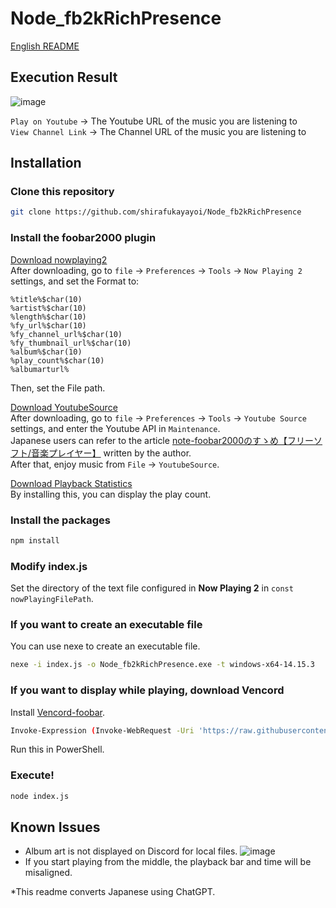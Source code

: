 # Node_fb2kRichPresence

[English README](README-EN.md)

## Execution Result

![image](https://imgur.com/ctPTIpW.png)

`Play on Youtube` → The Youtube URL of the music you are listening to  
`View Channel Link` → The Channel URL of the music you are listening to  

## Installation

### Clone this repository

```bash
git clone https://github.com/shirafukayayoi/Node_fb2kRichPresence
```

### Install the foobar2000 plugin

[Download nowplaying2](https://github.com/foxx1337/foo_nowplaying2/releases/tag/v4.2)  
After downloading, go to `file` → `Preferences` → `Tools` → `Now Playing 2` settings, and set the Format to:

```text
%title%$char(10)
%artist%$char(10)
%length%$char(10)
%fy_url%$char(10)
%fy_channel_url%$char(10)
%fy_thumbnail_url%$char(10)
%album%$char(10)
%play_count%$char(10)
%albumarturl%
```

Then, set the File path.

[Download YoutubeSource](https://fy.3dyd.com/download/)  
After downloading, go to `file` → `Preferences` → `Tools` → `Youtube Source` settings, and enter the Youtube API in `Maintenance`.  
Japanese users can refer to the article [note-foobar2000のすゝめ【フリーソフト/音楽プレイヤー】](https://note.com/shirafuka_yayoi/n/n92af2e5c4673?from=notice) written by the author.  
After that, enjoy music from `File` → `YoutubeSource`.

[Download Playback Statistics](https://www.foobar2000.org/components/view/foo_playcount)  
By installing this, you can display the play count.

### Install the packages

```bash
npm install
```

### Modify index.js

Set the directory of the text file configured in **Now Playing 2** in `const nowPlayingFilePath`.

### If you want to create an executable file

You can use nexe to create an executable file.  

```bash
nexe -i index.js -o Node_fb2kRichPresence.exe -t windows-x64-14.15.3
```

### If you want to display while playing, download Vencord

Install [Vencord-foobar](https://github.com/tunip3/Vencord-foobar/tree/main).

```bash
Invoke-Expression (Invoke-WebRequest -Uri 'https://raw.githubusercontent.com/tunip3/Vencord-foobar/main/Install-RicherCider.ps1' -UseBasicParsing).Content
```

Run this in PowerShell.

### Execute!

```bash
node index.js
```

## Known Issues

- Album art is not displayed on Discord for local files.
![image](https://i.imgur.com/6w6LD8O.png)
- If you start playing from the middle, the playback bar and time will be misaligned.

*This readme converts Japanese using ChatGPT.
